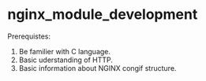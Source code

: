 # nginx_module_development
Prerequistes:
1. Be familier with C language.
2. Basic uderstanding of HTTP.
3. Basic information about NGINX congif structure.
